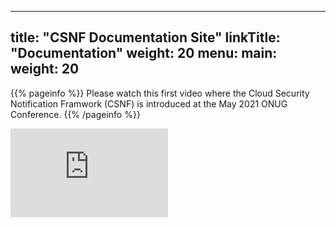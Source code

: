 
---
title: "CSNF Documentation Site"
linkTitle: "Documentation"
weight: 20
menu:
  main:
    weight: 20
---

{{% pageinfo %}}
Please watch this first video where the Cloud Security Notification Framwork (CSNF) is introduced at the May 2021 ONUG Conference.
{{% /pageinfo %}}

<div style="padding:56.25% 0 0 0;position:relative;">
<iframe src="https://player.vimeo.com/video/623694357?h=ab7b1d59e1&amp;badge=0&amp;autopause=0&amp;player_id=0&amp;app_id=58479" frameborder="0" allow="autoplay; fullscreen; picture-in-picture" allowfullscreen style="position:absolute;top:0;left:0;width:50%;height:50%;" title="ONUG CSNF Decorator - Animation"></iframe>
</div>
<script src="https://player.vimeo.com/api/player.js"></script>
